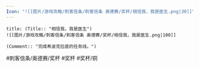 ```yaml
---
Icon: "![[图片/游戏攻略/刺客信条/刺客信条 奥德赛/奖杯/相信我，我是医生.png|30]]"
---
```

```ad-common-bronze-trophy
title: (Title:: "相信我，我是医生")
![[图片/游戏攻略/刺客信条/刺客信条 奥德赛/奖杯/相信我，我是医生.png|100]]

(Comment:: "完成希波克拉底的任务线。")
```

#刺客信条/奥德赛/奖杯 #奖杯 #奖杯/铜
